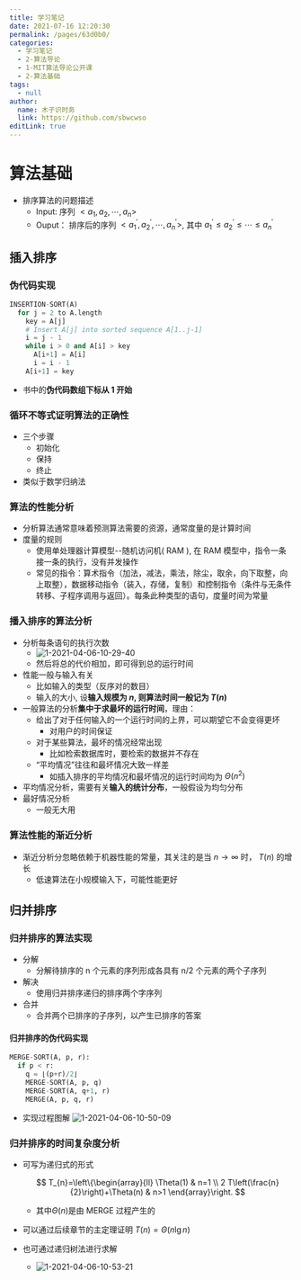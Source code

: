 ```yaml
---
title: 学习笔记
date: 2021-07-16 12:20:30
permalink: /pages/63d0b0/
categories: 
  - 学习笔记
  - 2-算法导论
  - 1-MIT算法导论公开课
  - 2-算法基础
tags: 
  - null
author: 
  name: 木子识时务
  link: https://github.com/sbwcwso
editLink: true
---
```

# 算法基础

* 排序算法的问题描述
  * Input: 序列 $<a_1, a_2, \cdots, a_n>$
  * Ouput： 排序后的序列 $<a_1^{'},a_2^{'}, \cdots, a_n^{'}>$, 其中 $a_1^{'} \le a_2^{'} \le \cdots \le a_n^{'}$

## 插入排序

### 伪代码实现

```python
INSERTION-SORT(A)
  for j = 2 to A.length
    key = A[j]
    # Insert A[j] into sorted sequence A[1..j-1]
    i = j - 1
    while i > 0 and A[i] > key
      A[i+1] = A[i]
      i = i - 1
    A[i+1] = key
```

* 书中的**伪代码数组下标从 1 开始**

### 循环不等式证明算法的正确性

* 三个步骤
  * 初始化
  * 保持
  * 终止
* 类似于数学归纳法

### 算法的性能分析

* 分析算法通常意味着预测算法需要的资源，通常度量的是计算时间
* 度量的规则
  * 使用单处理器计算模型--随机访问机( RAM ), 在 RAM 模型中，指令一条接一条的执行，没有并发操作
  * 常见的指令：算术指令（加法，减法，乘法，除尘，取余，向下取整，向上取整），数据移动指令（装入，存储，复制）和控制指令（条件与无条件转移、子程序调用与返回）。每条此种类型的语句，度量时间为常量

### 播入排序的算法分析

* 分析每条语句的执行次数
  * ![1-2021-04-06-10-29-40](https://cdn.jsdelivr.net/gh/sbwcwso/PicBed@master/1-2021-04-06-10-29-40.png)
  * 然后将总的代价相加，即可得到总的运行时间
* 性能一般与输入有关
  * 比如输入的类型（反序对的数目）
  * 输入的大小, 设**输入规模为 $n$, 则算法时间一般记为 $T(n)$**
* 一般算法的分析**集中于求最坏的运行时间**，理由：
  * 给出了对于任何输入的一个运行时间的上界，可以期望它不会变得更坏
    * 对用户的时间保证
  * 对于某些算法，最坏的情况经常出现
    * 比如检索数据库时，要检索的数据并不存在
  * “平均情况”往往和最坏情况大致一样差  
    * 如插入排序的平均情况和最坏情况的运行时间均为 $Θ(n^2 )$
* 平均情况分析，需要有关**输入的统计分布**，一般假设为均匀分布
* 最好情况分析
  * 一般无大用

### 算法性能的渐近分析

* 渐近分析分忽略依赖于机器性能的常量，其关注的是当 $n \rightarrow \infty$ 时， $T(n)$ 的增长
  * 低速算法在小规模输入下，可能性能更好

## 归并排序

### 归并排序的算法实现

* 分解
  * 分解待排序的 n 个元素的序列形成各具有 n/2 个元素的两个子序列
* 解决
  * 使用归并排序递归的排序两个字序列
* 合并
  * 合并两个已排序的子序列，以产生已排序的答案

#### 归并排序的伪代码实现

```python
MERGE-SORT(A, p, r):
  if p < r:
    q = ⌊(p+r)/2⌋
    MERGE-SORT(A, p, q)
    MERGE-SORT(A, q+1, r)
    MERGE(A, p, q, r)
```

* 实现过程图解
![1-2021-04-06-10-50-09](https://cdn.jsdelivr.net/gh/sbwcwso/PicBed@master/1-2021-04-06-10-50-09.png)

### 归并排序的时间复杂度分析

* 可写为递归式的形式

  $$
  T_{n}=\left\{\begin{array}{ll}
  \Theta(1) & n=1 \\
  2 T\left(\frac{n}{2}\right)+\Theta(n) & n>1
  \end{array}\right.
  $$

  * 其中$Θ(n)$是由 MERGE 过程产生的
* 可以通过后续章节的主定理证明 $T(n)=\Theta(n\lg n)$
* 也可通过递归树法进行求解
  * ![1-2021-04-06-10-53-21](https://cdn.jsdelivr.net/gh/sbwcwso/PicBed@master/1-2021-04-06-10-53-21.png)

